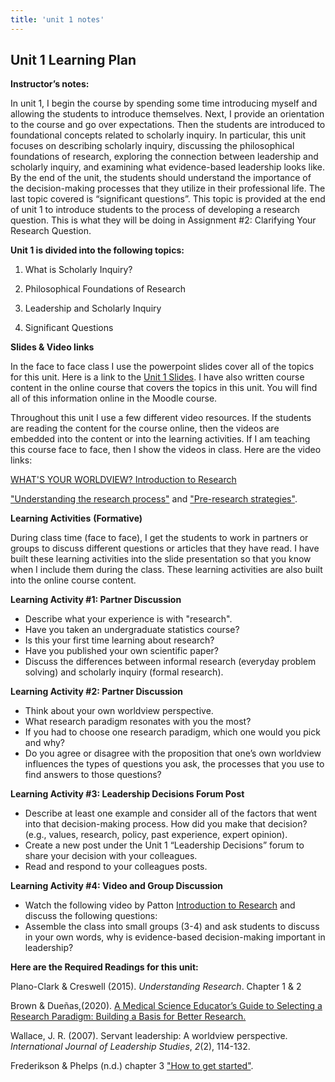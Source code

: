 ```yaml
---
title: 'unit 1 notes'
---
```

## **Unit 1 Learning Plan**

**Instructor’s  notes:**

In unit 1, I begin the course by  spending some time introducing myself and allowing the students to introduce  themselves. Next, I provide an orientation to the course and go over expectations. Then the  students are introduced to foundational concepts related to scholarly inquiry. In particular, this unit focuses on describing scholarly  inquiry, discussing the philosophical foundations of research, exploring the  connection between leadership and scholarly inquiry, and examining what  evidence-based leadership looks like. By the end of the unit, the students  should understand the importance of the decision-making processes that they utilize in their professional  life.  The last topic covered is “significant questions”. This topic is provided at the end of unit 1  to introduce students to the process of developing a research question. This is what they will be doing in  Assignment #2: Clarifying Your Research Question.

**Unit 1 is divided into the following topics:**      

1. What is Scholarly Inquiry?       

2. Philosophical Foundations of Research

3. Leadership and Scholarly Inquiry

4. Significant Questions



**Slides  & Video links**

In the face to face class I use the powerpoint slides cover all of the  topics for this unit. Here is a link to the [Unit 1 Slides](https://drive.google.com/file/d/1zqXHEx7uMd4H7AMNHuGYnpHvNI_SOMHO/view?usp=sharing).  I have also written course content in the online course that covers the topics in this unit.  You will find all of this information online in the Moodle course.

Throughout this unit I use a few different video resources. If the students are reading the content for the course online, then the videos are embedded into the content or into the learning activities. If I am teaching this course face to face, then I show the videos in class. Here are the video links:  

[WHAT'S   YOUR WORLDVIEW? ](https://www.youtube.com/watch?v=VXnSE0uvwzM&sns=em)  [Introduction to Research](https://youtu.be/GYywR7SA03E)

["Understanding the research process"](https://vimeo.com/160913559/eeb081c04e) and ["Pre-research strategies"](https://vimeo.com/160925544/a3ea2bace3).

**Learning  Activities**  **(Formative)**

During class time (face to face), I get the students to work in partners or groups to  discuss different questions or articles that they have read. I have built these learning activities into the slide presentation so that you know when I include them during the class.  These learning activities are also built into the online course content.

**Learning Activity #1: Partner Discussion**  

- Describe what your experience is with "research".
- Have you  taken an undergraduate statistics course?
- Is this your first time learning  about research?
- Have you published your own scientific paper?  
- Discuss the differences between informal research (everyday problem  solving) and scholarly inquiry (formal research).  

**Learning Activity #2: Partner Discussion**  

- Think about your own worldview perspective.  
- What research paradigm resonates with you the most?
- If you had to  choose one research paradigm, which one would you pick and why?  
- Do you agree or disagree with the proposition that one’s own worldview  influences the types of questions you ask, the processes that you use to find  answers to those questions?  

**Learning Activity #3: Leadership Decisions Forum Post**  

- Describe at least one example and consider all of the factors that  went into that decision-making process.   How did you make that decision? (e.g., values, research, policy, past  experience, expert opinion).  
- Create a new post under  the Unit 1 “Leadership Decisions” forum to share your decision with your  colleagues.
- Read and respond to your colleagues posts.   

**Learning Activity #4: Video and Group Discussion**

- Watch the following video by Patton  [Introduction to Research](https://youtu.be/GYywR7SA03E) and discuss the following questions:  
- Assemble the class into small groups (3-4) and ask students to discuss in your own words, why is evidence-based decision-making important in leadership?

**Here are the Required Readings for this unit:**

Plano-Clark & Creswell (2015). *Understanding Research*. Chapter 1 & 2

Brown & Dueñas,(2020). [A Medical Science Educator’s Guide to Selecting a Research Paradigm: Building a Basis for Better Research.](https://doi.org/10.1007/s40670-019-00898-9)

Wallace, J. R. (2007). Servant leadership: A worldview  perspective. *International Journal of Leadership Studies*, *2*(2),  114-132.     

Frederikson & Phelps (n.d.) chapter 3 ["How to get started"](https://press.rebus.community/literaturereviewsedunursing/chapter/chapter-3-how-to-get-started/).
